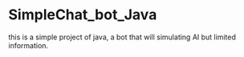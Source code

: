 # SimpleChat_bot_Java
this is a simple project of java, a bot that will simulating AI but limited information.
